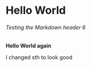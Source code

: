# Hello World
###### Testing the Markdown header 6
__Hello World again__

I changed sth to look good
